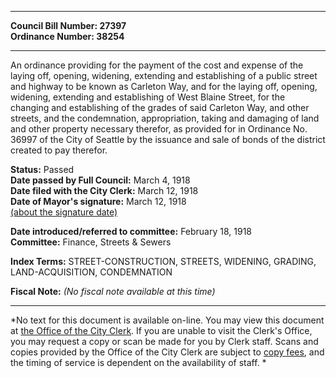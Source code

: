 * * * * *  
  
**Council Bill Number: [](#h0)[](#h2)27397**   
**Ordinance Number: 38254**  
  
* * * * *  
  
An ordinance providing for the payment of the cost and expense of the laying off, opening, widening, extending and establishing of a public street and highway to be known as Carleton Way, and for the laying off, opening, widening, extending and establishing of West Blaine Street, for the changing and establishing of the grades of said Carleton Way, and other streets, and the condemnation, appropriation, taking and damaging of land and other property necessary therefor, as provided for in Ordinance No. 36997 of the City of Seattle by the issuance and sale of bonds of the district created to pay therefor.  
  
**Status:** Passed   
**Date passed by Full Council:** March 4, 1918   
**Date filed with the City Clerk:** March 12, 1918   
**Date of Mayor's signature:** March 12, 1918   
[(about the signature date)](/~public/approvaldate.htm)   
  
  
**Date introduced/referred to committee:** February 18, 1918   
**Committee:** Finance, Streets & Sewers   
  
**Index Terms:** STREET-CONSTRUCTION, STREETS, WIDENING, GRADING, LAND-ACQUISITION, CONDEMNATION  
  
**Fiscal Note:** *(No fiscal note available at this time)*  
  
* * * * *  
  
*No text for this document is available on-line. You may view this document at [the Office of the City Clerk](http://www.seattle.gov/leg/clerk/contactUs.htm). If you are unable to visit the Clerk's Office, you may request a copy or scan be made for you by Clerk staff. Scans and copies provided by the Office of the City Clerk are subject to [copy fees](http://clerk.seattle.gov/~public/clerkfees.htm), and the timing of service is dependent on the availability of staff. *  
  
  
